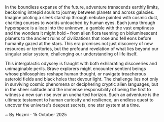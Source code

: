 
In the boundless expanse of the future, adventure transcends earthly limits, beckoning intrepid souls to journey between planets and across galaxies. Imagine piloting a sleek starship through nebulae painted with cosmic dust, charting courses to worlds untouched by human eyes. Each jump through hyperspace is a leap into the unknown, a gamble with the vast emptiness and the wonders it might hold – from alien flora teeming on bioluminescent planets to the ancient ruins of civilizations that rose and fell eons before humanity gazed at the stars. This era promises not just discovery of new resources or territories, but the profound revelation of what lies beyond our singular solar system, challenging our understanding of life itself.

This intergalactic odyssey is fraught with both exhilarating discoveries and unimaginable perils. Brave explorers might encounter sentient beings whose philosophies reshape human thought, or navigate treacherous asteroid fields and black holes that devour light. The challenge lies not only in surviving cosmic phenomena or deciphering cryptic alien languages, but in the sheer solitude and the immense responsibility of being the first to witness a new sun rise over an uncharted horizon. Such an adventure is the ultimate testament to human curiosity and resilience, an endless quest to uncover the universe's deepest secrets, one star system at a time.

~ By Hozmi - 15 October 2025

